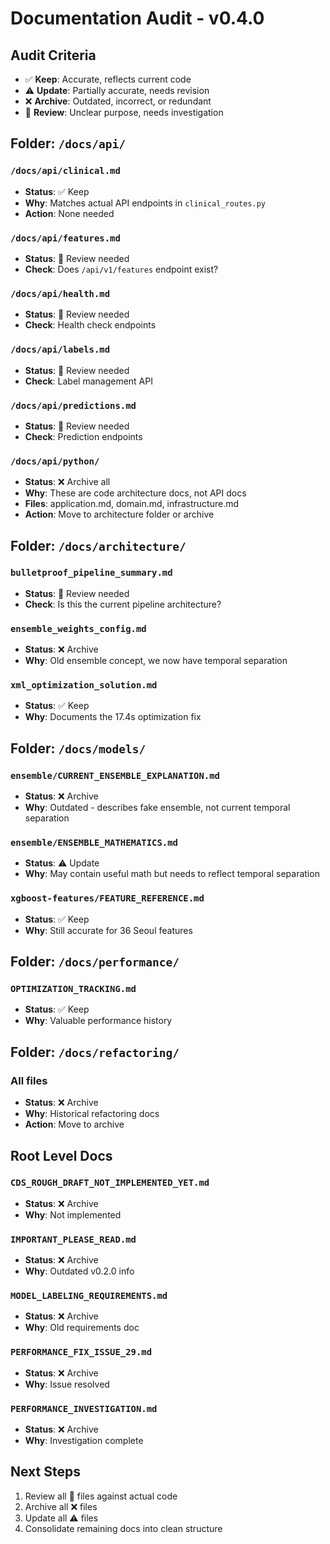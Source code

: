 # Documentation Audit - v0.4.0

## Audit Criteria
- ✅ **Keep**: Accurate, reflects current code
- ⚠️ **Update**: Partially accurate, needs revision
- ❌ **Archive**: Outdated, incorrect, or redundant
- 🤔 **Review**: Unclear purpose, needs investigation

## Folder: `/docs/api/`

### `/docs/api/clinical.md`
- **Status**: ✅ Keep
- **Why**: Matches actual API endpoints in `clinical_routes.py`
- **Action**: None needed

### `/docs/api/features.md`
- **Status**: 🤔 Review needed
- **Check**: Does `/api/v1/features` endpoint exist?

### `/docs/api/health.md`
- **Status**: 🤔 Review needed
- **Check**: Health check endpoints

### `/docs/api/labels.md`
- **Status**: 🤔 Review needed
- **Check**: Label management API

### `/docs/api/predictions.md`
- **Status**: 🤔 Review needed
- **Check**: Prediction endpoints

### `/docs/api/python/`
- **Status**: ❌ Archive all
- **Why**: These are code architecture docs, not API docs
- **Files**: application.md, domain.md, infrastructure.md
- **Action**: Move to architecture folder or archive

## Folder: `/docs/architecture/`

### `bulletproof_pipeline_summary.md`
- **Status**: 🤔 Review needed
- **Check**: Is this the current pipeline architecture?

### `ensemble_weights_config.md`
- **Status**: ❌ Archive
- **Why**: Old ensemble concept, we now have temporal separation

### `xml_optimization_solution.md`
- **Status**: ✅ Keep
- **Why**: Documents the 17.4s optimization fix

## Folder: `/docs/models/`

### `ensemble/CURRENT_ENSEMBLE_EXPLANATION.md`
- **Status**: ❌ Archive
- **Why**: Outdated - describes fake ensemble, not current temporal separation

### `ensemble/ENSEMBLE_MATHEMATICS.md`
- **Status**: ⚠️ Update
- **Why**: May contain useful math but needs to reflect temporal separation

### `xgboost-features/FEATURE_REFERENCE.md`
- **Status**: ✅ Keep
- **Why**: Still accurate for 36 Seoul features

## Folder: `/docs/performance/`

### `OPTIMIZATION_TRACKING.md`
- **Status**: ✅ Keep
- **Why**: Valuable performance history

## Folder: `/docs/refactoring/`

### All files
- **Status**: ❌ Archive
- **Why**: Historical refactoring docs
- **Action**: Move to archive

## Root Level Docs

### `CDS_ROUGH_DRAFT_NOT_IMPLEMENTED_YET.md`
- **Status**: ❌ Archive
- **Why**: Not implemented

### `IMPORTANT_PLEASE_READ.md`
- **Status**: ❌ Archive
- **Why**: Outdated v0.2.0 info

### `MODEL_LABELING_REQUIREMENTS.md`
- **Status**: ❌ Archive
- **Why**: Old requirements doc

### `PERFORMANCE_FIX_ISSUE_29.md`
- **Status**: ❌ Archive
- **Why**: Issue resolved

### `PERFORMANCE_INVESTIGATION.md`
- **Status**: ❌ Archive
- **Why**: Investigation complete

## Next Steps

1. Review all 🤔 files against actual code
2. Archive all ❌ files
3. Update all ⚠️ files
4. Consolidate remaining docs into clean structure